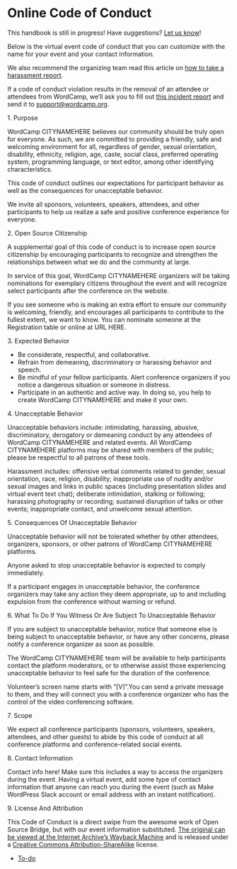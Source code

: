 # Online Code of Conduct

This handbook is still in progress! Have suggestions? [Let us know](mailto:support@wordcamp.org)!

Below is the virtual event code of conduct that you can customize with the name for your event and your contact information.

We also recommend the organizing team read this article on [how to take a harassment report](http://geekfeminism.wikia.com/wiki/Conference_anti-harassment/Responding_to_reports).

If a code of conduct violation results in the removal of an attendee or attendees from WordCamp, we’ll ask you to fill out [this incident report](https://make.wordpress.org/community/files/2017/10/Incident-Report-Form.pdf) and send it to support@wordcamp.org.

1\. Purpose

WordCamp CITYNAMEHERE believes our community should be truly open for everyone. As such, we are committed to providing a friendly, safe and welcoming environment for all, regardless of gender, sexual orientation, disability, ethnicity, religion, age, caste, social class, preferred operating system, programming language, or text editor, among other identifying characteristics.

This code of conduct outlines our expectations for participant behavior as well as the consequences for unacceptable behavior.

We invite all sponsors, volunteers, speakers, attendees, and other participants to help us realize a safe and positive conference experience for everyone.

2\. Open Source Citizenship

A supplemental goal of this code of conduct is to increase open source citizenship by encouraging participants to recognize and strengthen the relationships between what we do and the community at large.

In service of this goal, WordCamp CITYNAMEHERE organizers will be taking nominations for exemplary citizens throughout the event and will recognize select participants after the conference on the website.

If you see someone who is making an extra effort to ensure our community is welcoming, friendly, and encourages all participants to contribute to the fullest extent, we want to know. You can nominate someone at the Registration table or online at URL HERE.

3\. Expected Behavior

*   Be considerate, respectful, and collaborative.
*   Refrain from demeaning, discriminatory or harassing behavior and speech.
*   Be mindful of your fellow participants. Alert conference organizers if you notice a dangerous situation or someone in distress.
*   Participate in an authentic and active way. In doing so, you help to create WordCamp CITYNAMEHERE and make it your own.

4\. Unacceptable Behavior

Unacceptable behaviors include: intimidating, harassing, abusive, discriminatory, derogatory or demeaning conduct by any attendees of WordCamp CITYNAMEHERE and related events. All WordCamp CITYNAMEHERE platforms may be shared with members of the public; please be respectful to all patrons of these tools.

Harassment includes: offensive verbal comments related to gender, sexual orientation, race, religion, disability; inappropriate use of nudity and/or sexual images and links in public spaces (including presentation slides and virtual event text chat); deliberate intimidation, stalking or following; harassing photography or recording; sustained disruption of talks or other events; inappropriate contact, and unwelcome sexual attention.

5\. Consequences Of Unacceptable Behavior

Unacceptable behavior will not be tolerated whether by other attendees, organizers, sponsors, or other patrons of WordCamp CITYNAMEHERE platforms.

Anyone asked to stop unacceptable behavior is expected to comply immediately.

If a participant engages in unacceptable behavior, the conference organizers may take any action they deem appropriate, up to and including expulsion from the conference without warning or refund.

6\. What To Do If You Witness Or Are Subject To Unacceptable Behavior

If you are subject to unacceptable behavior, notice that someone else is being subject to unacceptable behavior, or have any other concerns, please notify a conference organizer as soon as possible.

The WordCamp CITYNAMEHERE team will be available to help participants contact the platform moderators, or to otherwise assist those experiencing unacceptable behavior to feel safe for the duration of the conference. 

  
Volunteer’s screen name starts with “\[V\]”.You can send a private message to them, and they will connect you with a conference organizer who has the control of the video conferencing software.

7\. Scope

We expect all conference participants (sponsors, volunteers, speakers, attendees, and other guests) to abide by this code of conduct at all conference platforms and conference-related social events.

8\. Contact Information

Contact info here! Make sure this includes a way to access the organizers during the event. Having a virtual event, add some type of contact information that anyone can reach you during the event (such as Make WordPress Slack account or email address with an instant notification).

9\. License And Attribution

This Code of Conduct is a direct swipe from the awesome work of Open Source Bridge, but with our event information substituted. [The original can be viewed at the Internet Archive’s Wayback Machine](https://web.archive.org/web/20191206083557/http://opensourcebridge.org/about/code-of-conduct/) and is released under a [Creative Commons Attribution-ShareAlike](http://creativecommons.org/licenses/by-sa/3.0/) license.

*   [To-do](# "To-do")
